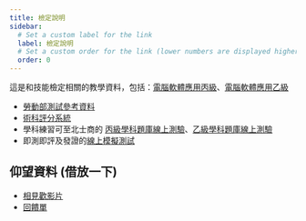 ```yaml
---
title: 檢定說明
sidebar:
  # Set a custom label for the link
  label: 檢定說明
  # Set a custom order for the link (lower numbers are displayed higher up)
  order: 0
---
```


這是和技能檢定相關的教學資料，包括：[電腦軟體應用丙級](./cert3)、[電腦軟體應用乙級](./cert2)

- [勞動部測試參考資料](https://techbank.wdasec.gov.tw/owInform/TestReferData.aspx)
- [術科評分系統](http://www.928.tw/)
- 學科練習可至北士商的 [丙級學科題庫線上測驗](http://onlinetest1-2.slhs.tp.edu.tw/bestcontent.asp?examid=t11800n1)、[乙級學科題庫線上測驗](http://onlinetest3-1.slhs.tp.edu.tw/bestcontent.asp?examid=t118002)
- 即測即評及發證的[線上模擬測試](https://etest.wdasec.gov.tw/eTest/Forms/ExamineeService.aspx)


## 仰望資料 (借放一下)

- [相見歡影片](https://youtu.be/kK7Hs4JI8B0)
- [回饋單](https://forms.gle/hY1RnZ4yKjXaiacu6)
